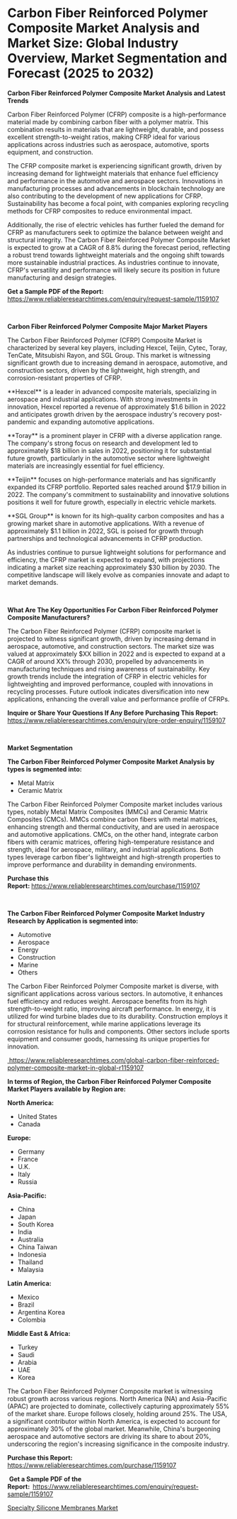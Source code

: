 <p><h1>Carbon Fiber Reinforced Polymer Composite Market Analysis and Market Size: Global Industry Overview, Market Segmentation and Forecast (2025 to 2032)</h1></p><p><strong>Carbon Fiber Reinforced Polymer Composite Market Analysis and Latest Trends</strong></p>
<p><p>Carbon Fiber Reinforced Polymer (CFRP) composite is a high-performance material made by combining carbon fiber with a polymer matrix. This combination results in materials that are lightweight, durable, and possess excellent strength-to-weight ratios, making CFRP ideal for various applications across industries such as aerospace, automotive, sports equipment, and construction.</p><p>The CFRP composite market is experiencing significant growth, driven by increasing demand for lightweight materials that enhance fuel efficiency and performance in the automotive and aerospace sectors. Innovations in manufacturing processes and advancements in blockchain technology are also contributing to the development of new applications for CFRP. Sustainability has become a focal point, with companies exploring recycling methods for CFRP composites to reduce environmental impact.</p><p>Additionally, the rise of electric vehicles has further fueled the demand for CFRP as manufacturers seek to optimize the balance between weight and structural integrity. The Carbon Fiber Reinforced Polymer Composite Market is expected to grow at a CAGR of 8.8% during the forecast period, reflecting a robust trend towards lightweight materials and the ongoing shift towards more sustainable industrial practices. As industries continue to innovate, CFRP's versatility and performance will likely secure its position in future manufacturing and design strategies.</p></p>
<p><strong>Get a Sample PDF of the Report:&nbsp;</strong> <a href="https://www.reliableresearchtimes.com/enquiry/request-sample/1159107?utm_campaign=3267&utm_medium=2&utm_source=Github&utm_content=ia&utm_term=22032025&utm_id=carbon-fiber-reinforced-polymer-composite">https://www.reliableresearchtimes.com/enquiry/request-sample/1159107</a></p>
<p>&nbsp;</p>
<p><strong>Carbon Fiber Reinforced Polymer Composite Major Market Players</strong></p>
<p><p>The Carbon Fiber Reinforced Polymer (CFRP) Composite Market is characterized by several key players, including Hexcel, Teijin, Cytec, Toray, TenCate, Mitsubishi Rayon, and SGL Group. This market is witnessing significant growth due to increasing demand in aerospace, automotive, and construction sectors, driven by the lightweight, high strength, and corrosion-resistant properties of CFRP.</p><p>**Hexcel** is a leader in advanced composite materials, specializing in aerospace and industrial applications. With strong investments in innovation, Hexcel reported a revenue of approximately $1.6 billion in 2022 and anticipates growth driven by the aerospace industry's recovery post-pandemic and expanding automotive applications.</p><p>**Toray** is a prominent player in CFRP with a diverse application range. The company's strong focus on research and development led to approximately $18 billion in sales in 2022, positioning it for substantial future growth, particularly in the automotive sector where lightweight materials are increasingly essential for fuel efficiency.</p><p>**Teijin** focuses on high-performance materials and has significantly expanded its CFRP portfolio. Reported sales reached around $17.9 billion in 2022. The company's commitment to sustainability and innovative solutions positions it well for future growth, especially in electric vehicle markets.</p><p>**SGL Group** is known for its high-quality carbon composites and has a growing market share in automotive applications. With a revenue of approximately $1.1 billion in 2022, SGL is poised for growth through partnerships and technological advancements in CFRP production.</p><p>As industries continue to pursue lightweight solutions for performance and efficiency, the CFRP market is expected to expand, with projections indicating a market size reaching approximately $30 billion by 2030. The competitive landscape will likely evolve as companies innovate and adapt to market demands.</p></p>
<p>&nbsp;</p>
<p><strong>What Are The Key Opportunities For Carbon Fiber Reinforced Polymer Composite Manufacturers?</strong></p>
<p><p>The Carbon Fiber Reinforced Polymer (CFRP) composite market is projected to witness significant growth, driven by increasing demand in aerospace, automotive, and construction sectors. The market size was valued at approximately $XX billion in 2022 and is expected to expand at a CAGR of around XX% through 2030, propelled by advancements in manufacturing techniques and rising awareness of sustainability. Key growth trends include the integration of CFRP in electric vehicles for lightweighting and improved performance, coupled with innovations in recycling processes. Future outlook indicates diversification into new applications, enhancing the overall value and performance profile of CFRPs.</p></p>
<p><strong>Inquire or Share Your Questions If Any Before Purchasing This Report:</strong> <a href="https://www.reliableresearchtimes.com/enquiry/pre-order-enquiry/1159107?utm_campaign=3267&utm_medium=2&utm_source=Github&utm_content=ia&utm_term=22032025&utm_id=carbon-fiber-reinforced-polymer-composite">https://www.reliableresearchtimes.com/enquiry/pre-order-enquiry/1159107</a></p>
<p>&nbsp;</p>
<p><strong>Market Segmentation</strong></p>
<p><strong>The Carbon Fiber Reinforced Polymer Composite Market Analysis by types is segmented into:</strong></p>
<p><ul><li>Metal Matrix</li><li>Ceramic Matrix</li></ul></p>
<p><p>The Carbon Fiber Reinforced Polymer Composite market includes various types, notably Metal Matrix Composites (MMCs) and Ceramic Matrix Composites (CMCs). MMCs combine carbon fibers with metal matrices, enhancing strength and thermal conductivity, and are used in aerospace and automotive applications. CMCs, on the other hand, integrate carbon fibers with ceramic matrices, offering high-temperature resistance and strength, ideal for aerospace, military, and industrial applications. Both types leverage carbon fiber's lightweight and high-strength properties to improve performance and durability in demanding environments.</p></p>
<p><strong>Purchase this Report:&nbsp;</strong><a href="https://www.reliableresearchtimes.com/purchase/1159107?utm_campaign=3267&utm_medium=2&utm_source=Github&utm_content=ia&utm_term=22032025&utm_id=carbon-fiber-reinforced-polymer-composite">https://www.reliableresearchtimes.com/purchase/1159107</a></p>
<p>&nbsp;</p>
<p><strong>The Carbon Fiber Reinforced Polymer Composite Market Industry Research by Application is segmented into:</strong></p>
<p><ul><li>Automotive</li><li>Aerospace</li><li>Energy</li><li>Construction</li><li>Marine</li><li>Others</li></ul></p>
<p><p>The Carbon Fiber Reinforced Polymer Composite market is diverse, with significant applications across various sectors. In automotive, it enhances fuel efficiency and reduces weight. Aerospace benefits from its high strength-to-weight ratio, improving aircraft performance. In energy, it is utilized for wind turbine blades due to its durability. Construction employs it for structural reinforcement, while marine applications leverage its corrosion resistance for hulls and components. Other sectors include sports equipment and consumer goods, harnessing its unique properties for innovation.</p></p>
<p><a href="https://www.reliableresearchtimes.com/global-carbon-fiber-reinforced-polymer-composite-market-in-global-r1159107?utm_campaign=3267&utm_medium=2&utm_source=Github&utm_content=ia&utm_term=22032025&utm_id=carbon-fiber-reinforced-polymer-composite">&nbsp;https://www.reliableresearchtimes.com/global-carbon-fiber-reinforced-polymer-composite-market-in-global-r1159107</a></p>
<p><strong>In terms of Region, the Carbon Fiber Reinforced Polymer Composite Market Players available by Region are:</strong></p>
<p>
    <p> <strong> North America: </strong>
        <ul>
            <li>United States</li>
            <li>Canada</li>
        </ul>
        </p> 
    <p> <strong> Europe: </strong>
        <ul>
            <li>Germany</li>
            <li>France</li>
            <li>U.K.</li>
            <li>Italy</li>
            <li>Russia</li>
        </ul>
        </p> 
    <p> <strong> Asia-Pacific: </strong>
        <ul>
            <li>China</li>
            <li>Japan</li>
            <li>South Korea</li>
            <li>India</li>
            <li>Australia</li>
            <li>China Taiwan</li>
            <li>Indonesia</li>
            <li>Thailand</li>
            <li>Malaysia</li>
        </ul>
        </p> 
    <p> <strong> Latin America: </strong>
        <ul>
            <li>Mexico</li>
            <li>Brazil</li>
            <li>Argentina Korea</li>
            <li>Colombia</li>
        </ul>
        </p> 
    <p> <strong> Middle East & Africa: </strong>
        <ul>
            <li>Turkey</li>
            <li>Saudi</li>
            <li>Arabia</li>
            <li>UAE</li>
            <li>Korea</li>
        </ul>
    </p>
    </p>
<p><p>The Carbon Fiber Reinforced Polymer Composite market is witnessing robust growth across various regions. North America (NA) and Asia-Pacific (APAC) are projected to dominate, collectively capturing approximately 55% of the market share. Europe follows closely, holding around 25%. The USA, a significant contributor within North America, is expected to account for approximately 30% of the global market. Meanwhile, China's burgeoning aerospace and automotive sectors are driving its share to about 20%, underscoring the region's increasing significance in the composite industry.</p></p>
<p><strong>Purchase this Report: </strong><a href="https://www.reliableresearchtimes.com/purchase/1159107?utm_campaign=3267&utm_medium=2&utm_source=Github&utm_content=ia&utm_term=22032025&utm_id=carbon-fiber-reinforced-polymer-composite">https://www.reliableresearchtimes.com/purchase/1159107</a></p>
<p>&nbsp;<strong>Get a Sample PDF of the Report:&nbsp;&nbsp;</strong><a href="https://www.reliableresearchtimes.com/enquiry/request-sample/1159107?utm_campaign=3267&utm_medium=2&utm_source=Github&utm_content=ia&utm_term=22032025&utm_id=carbon-fiber-reinforced-polymer-composite">https://www.reliableresearchtimes.com/enquiry/request-sample/1159107</a></p>
<p><strong></strong></p>
<p><p><a href="https://github.com/duscarajlha/Market-Research-Report-List-1/blob/main/specialty-silicone-membranes-market.md?utm_campaign=3267&utm_medium=2&utm_source=Github&utm_content=ia&utm_term=22032025&utm_id=carbon-fiber-reinforced-polymer-composite">Specialty Silicone Membranes Market</a></p></p>